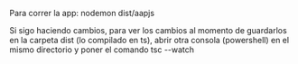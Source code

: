 Para correr la app: nodemon dist/aapjs

Si sigo haciendo cambios, para ver los cambios al momento de guardarlos en la carpeta dist (lo compilado en ts), abrir otra consola (powershell) en el mismo directorio y poner el comando tsc --watch